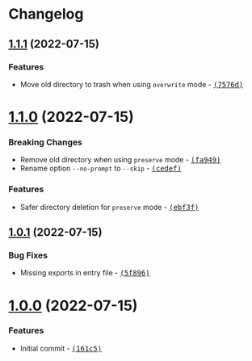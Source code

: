 # Changelog

## [1.1.1](https://github.com/Zolyn/Charon/compare/v1.1.0...v1.1.1) (2022-07-15)

### Features

-   Move old directory to trash when using `overwrite` mode - [<samp>(7576d)</samp>](https://github.com/Zolyn/Charon/commit/7576d9c)

# [1.1.0](https://github.com/Zolyn/Charon/compare/v1.0.1...v1.1.0) (2022-07-15)

### Breaking Changes

-   Remove old directory when using `preserve` mode - [<samp>(fa949)</samp>](https://github.com/Zolyn/Charon/commit/fa949a2)
-   Rename option `--no-prompt` to `--skip` - [<samp>(cedef)</samp>](https://github.com/Zolyn/Charon/commit/cedef30)

### Features

-   Safer directory deletion for `preserve` mode - [<samp>(ebf3f)</samp>](https://github.com/Zolyn/Charon/commit/ebf3fc1)

## [1.0.1](https://github.com/Zolyn/Charon/compare/v1.0.0...v1.0.1) (2022-07-15)

### Bug Fixes

-   Missing exports in entry file - [<samp>(5f896)</samp>](https://github.com/Zolyn/Charon/commit/5f896eb)

# [1.0.0](https://github.com/Zolyn/Charon/compare/0f4877174064446a4bae8180bd6b8f8971fd4919...v1.0.0) (2022-07-15)

### Features

-   Initial commit - [<samp>(161c5)</samp>](https://github.com/Zolyn/Charon/commit/161c53a)
